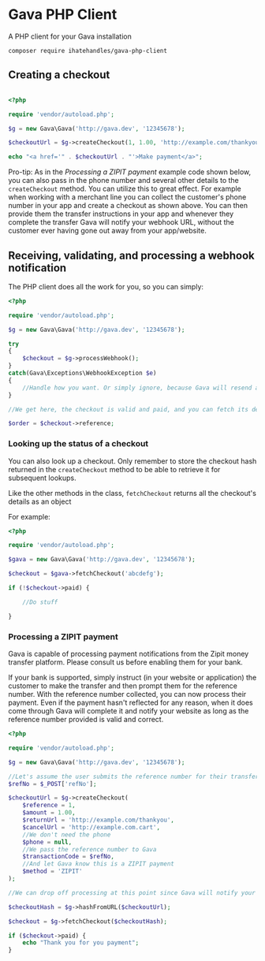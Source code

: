 # Gava PHP Client

A PHP client for your Gava installation

`composer require ihatehandles/gava-php-client`

## Creating a checkout

```php

<?php

require 'vendor/autoload.php';

$g = new Gava\Gava('http://gava.dev', '12345678');

$checkoutUrl = $g->createCheckout(1, 1.00, 'http://example.com/thankyou', 'http://example.com.cart');

echo "<a href='" . $checkoutUrl . "'>Make payment</a>";

```

Pro-tip: As in the *Processing a ZIPIT payment* example code shown below, you can also pass in the phone number
and several other details to the `createCheckout` method. You can utilize this to great effect. For example when
working with a merchant line you can collect the customer's phone number in your app and create a checkout as shown
above. You can then provide them the transfer instructions in your app and whenever they complete the transfer Gava
will notify your webhook URL, without the customer ever having gone out away from your app/website.

## Receiving, validating, and processing a webhook notification

The PHP client does all the work for you, so you can simply:

```php
<?php

require 'vendor/autoload.php';

$g = new Gava\Gava('http://gava.dev', '12345678');

try
{
	$checkout = $g->processWebhook();
}
catch(Gava\Exceptions\WebhookException $e)
{
	//Handle how you want. Or simply ignore, because Gava will resend another notification later
}

//We get here, the checkout is valid and paid, and you can fetch its details

$order = $checkout->reference;

```

### Looking up the status of a checkout

You can also look up a checkout. Only remember to store the checkout hash returned in the `createCheckout` method
to be able to retrieve it for subsequent lookups.

Like the other methods in the class, `fetchCheckout` returns all the checkout's details as an object

For example:

```php
<?php

require 'vendor/autoload.php';

$gava = new Gava\Gava('http://gava.dev', '12345678');

$checkout = $gava->fetchCheckout('abcdefg');

if (!$checkout->paid) {

	//Do stuff

}


```

### Processing a ZIPIT payment

Gava is capable of processing payment notifications from the Zipit money transfer platform. Please consult us
before enabling them for your bank.

If your bank is supported, simply instruct (in your website or application) the customer to make the transfer and
then prompt them for the reference number. With the reference number collected, you can now process their payment.
Even if the payment hasn't reflected for any reason, when it does come through Gava will complete it and notify your website
as long as the reference number provided is valid and correct.

```php
<?php

require 'vendor/autoload.php';

$g = new Gava\Gava('http://gava.dev', '12345678');

//Let's assume the user submits the reference number for their transfer in a form
$refNo = $_POST['refNo'];

$checkoutUrl = $g->createCheckout(
	$reference = 1,
	$amount = 1.00,
	$returnUrl = 'http://example.com/thankyou',
	$cancelUrl = 'http://example.com.cart',
	//We don't need the phone
	$phone = null,
	//We pass the reference number to Gava
	$transactionCode = $refNo,
	//And let Gava know this is a ZIPIT payment 
	$method = 'ZIPIT'
);

//We can drop off processing at this point since Gava will notify your webhook URL. But for fun we can:

$checkoutHash = $g->hashFromURL($checkoutUrl);

$checkout = $g->fetchCheckout($checkoutHash);

if ($checkout->paid) {
	echo "Thank you for you payment";
}

```
